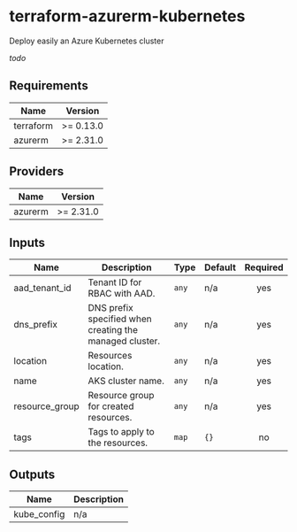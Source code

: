 # terraform-azurerm-kubernetes
Deploy easily an Azure Kubernetes cluster

_todo_

<!-- BEGINNING OF PRE-COMMIT-TERRAFORM DOCS HOOK -->
## Requirements

| Name | Version |
|------|---------|
| terraform | >= 0.13.0 |
| azurerm | >= 2.31.0 |

## Providers

| Name | Version |
|------|---------|
| azurerm | >= 2.31.0 |

## Inputs

| Name | Description | Type | Default | Required |
|------|-------------|------|---------|:--------:|
| aad\_tenant\_id | Tenant ID for RBAC with AAD. | `any` | n/a | yes |
| dns\_prefix | DNS prefix specified when creating the managed cluster. | `any` | n/a | yes |
| location | Resources location. | `any` | n/a | yes |
| name | AKS cluster name. | `any` | n/a | yes |
| resource\_group | Resource group for created resources. | `any` | n/a | yes |
| tags | Tags to apply to the resources. | `map` | `{}` | no |

## Outputs

| Name | Description |
|------|-------------|
| kube\_config | n/a |

<!-- END OF PRE-COMMIT-TERRAFORM DOCS HOOK -->